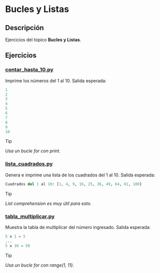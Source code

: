 # Bucles y Listas

## Descripción
Ejercicios del tópico **Bucles y Listas**.

## Ejercicios

### [contar_hasta_10.py](./contar_hasta_10.py)
Imprime los números del 1 al 10.
Salida esperada:
```python
1
2
3
4
5
6
7
8
9
10
```
>[!TIP]
>*Usa un bucle for con print.*

### [lista_cuadrados.py](./lista_cuadrados.py)
Genera e imprime una lista de los cuadrados del 1 al 10.
Salida esperada:
```python
Cuadrados del 1 al 10: [1, 4, 9, 16, 25, 36, 49, 64, 81, 100]
```
>[!TIP]
>*List comprehension es muy útil para esto.*

### [tabla_multiplicar.py](./tabla_multiplicar.py)
Muestra la tabla de multiplicar del número ingresado.
Salida esperada:
```python
5 x 1 = 5
...
5 x 10 = 50
```
>[!TIP]
>*Usa un bucle for con range(1, 11).*